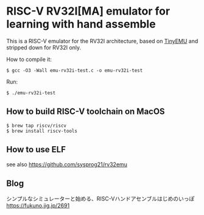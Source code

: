 # RISC-V RV32I[MA] emulator for learning with hand assemble

This is a RISC-V emulator for the RV32I architecture, based on [TinyEMU](https://bellard.org/tinyemu/)
and stripped down for RV32I only.

How to compile it:
```shell
$ gcc -O3 -Wall emu-rv32i-test.c -o emu-rv32i-test
```

Run:
```shell
$ ./emu-rv32i-test
```

## How to build RISC-V toolchain on MacOS

```shell
$ brew tap riscv/riscv
$ brew install riscv-tools
```

## How to use ELF

see also https://github.com/sysprog21/rv32emu  

## Blog

シンプルなシミュレーターと始める、RISC-Vハンドアセンブルはじめのいっぽ  
https://fukuno.jig.jp/2691  

